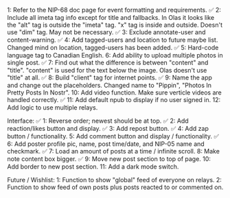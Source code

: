1: Refer to the NIP-68 doc page for event formatting and requirements.
✅ 2: Include all imeta tag info except for title and fallbacks.
    In Olas it looks like the "alt" tag is outside the "imeta" tag.
    "x" tag is inside and outside.
    Doesn't use "dim" tag.  May not be necessary.
✅ 3: Exclude annotate-user and content-warning.
✅ 4: Add tagged-users and location to future maybe list.
    Changed mind on location, tagged-users has been added.
✅ 5: Hard-code language tag to Canadian English.
6: Add ability to upload multiple photos in single post.
✅ 7: Find out what the difference is between "content" and "title".
    "content" is used for the text below the image.  Olas doesn't use "title" at all.
✅ 8: Build "client" tag for internet points.
✅ 9: Name the app and change out the placeholders.
    Changed name to "Pippin", "Photos In Pretty Posts In Nostr".
10: Add video function.
        Make sure verticle videos are handled correctly.
✅ 11: Add default npub to display if no user signed in.
12: Add logic to use multiple relays.

Interface:
✅ 1: Reverse order; newest should be at top.
✅ 2: Add reaction/likes button and display.
✅ 3: Add repost button.
✅ 4: Add zap button / functionality.
5: Add comment button and display / functionality.
✅ 6: Add poster profile pic, name, post time/date, and NIP-05 name and checkmark.
✅ 7: Load an amount of posts at a time / infinite scroll.
8: Make note content box bigger.
✅ 9: Move new post section to top of page.
10: Add border to new post section.
11: Add a dark mode switch.

Future / Wishlist:
1: Function to show "global" feed of everyone on relays.
2: Function to show feed of own posts plus posts reacted to or commented on.